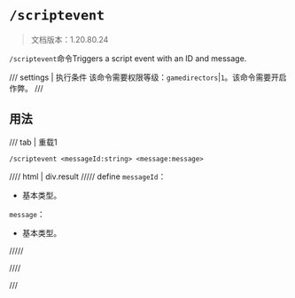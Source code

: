 # `/scriptevent`

> 文档版本：1.20.80.24

`/scriptevent`命令Triggers a script event with an ID and message.

/// settings | 执行条件
该命令需要权限等级：`gamedirectors`|`1`。该命令需要开启作弊。
///

## 用法

/// tab | 重载1
```mcfunction
/scriptevent <messageId:string> <message:message>
```

//// html | div.result
///// define
`messageId`：<!-- md:samp string -->

- 基本类型。

`message`：<!-- md:samp message -->

- 基本类型。


/////

////

///
